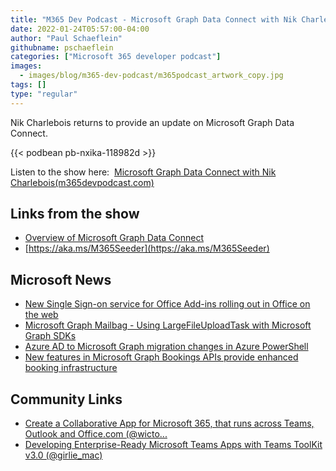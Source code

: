 ```yaml
---
title: "M365 Dev Podcast - Microsoft Graph Data Connect with Nik Charlebois"
date: 2022-01-24T05:57:00-04:00
author: "Paul Schaeflein"
githubname: pschaeflein
categories: ["Microsoft 365 developer podcast"]
images:
  - images/blog/m365-dev-podcast/m365podcast_artwork_copy.jpg
tags: []
type: "regular"
---
```


Nik Charlebois returns to provide an update on Microsoft Graph Data Connect.

{{< podbean pb-nxika-118982d >}}

Listen to the show here:  [Microsoft Graph Data Connect with Nik Charlebois(m365devpodcast.com)](https://www.m365devpodcast.com/e/microsoft-graph-data-connect-with-nik-charlebois/)

## Links from the show

*   [Overview of Microsoft Graph Data Connect](https://docs.microsoft.com/graph/data-connect-concept-overview?WT.mc_id=M365-MVP-4025164)
*   [https://aka.ms/M365Seeder](https://aka.ms/M365Seeder)

## Microsoft News 

*   [New Single Sign-on service for Office Add-ins rolling out in Office on the web](https://devblogs.microsoft.com/microsoft365dev/new-single-sign-on-service-for-office-add-ins-rolling-out-in-office-on-the-web/?WT.mc_id=M365-MVP-4025164)
*   [Microsoft Graph Mailbag - Using LargeFileUploadTask with Microsoft Graph SDKs](https://devblogs.microsoft.com/microsoft365dev/microsoft-graph-mailbag-using-largefileuploadtask-with-sdks/?WT.mc_id=M365-MVP-4025164)
*   [Azure AD to Microsoft Graph migration changes in Azure PowerShell](https://docs.microsoft.com/powershell/azure/azps-msgraph-migration-changes?view=azps-7.0.0?WT.mc_id=M365-MVP-4025164)
*   [New features in Microsoft Graph Bookings APIs provide enhanced booking infrastructure](https://devblogs.microsoft.com/microsoft365dev/new-features-in-microsoft-graph-bookings-apis-provide-enhanced-booking-infrastructure/?WT.mc_id=M365-MVP-4025164)


## Community Links 

*   [Create a Collaborative App for Microsoft 365, that runs across Teams, Outlook and Office.com (@wicto...](https://www.wictorwilen.se/blog/create-a-collaborative-m365-app/)
*   [Developing Enterprise-Ready Microsoft Teams Apps with Teams ToolKit v3.0 (@girlie\_mac)](https://dev.to/azure/developing-enterprise-ready-microsoft-teams-apps-with-teams-toolkit-v30-o87)
    